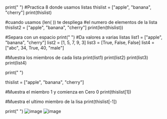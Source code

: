 print(" ")
#Practica 8  donde usamos listas
thislist = ["apple", "banana", "cherry"]
print(thislist)

#cuando usamos (len( )) te despliega
#el numero de elementos de la lista
thislist2 = ["apple", "banana", "cherry"]
print(len(thislist))


#Separa con un espacio
print(" ")
#Da valores a varias listas
list1 = ["apple", "banana", "cherry"]
list2 = [1, 5, 7, 9, 3]
list3 = [True, False, False]
list4 = ["abc", 34, True, 40, "male"]

#Muestra los miembros de cada lista
print(list1)
print(list2)
print(list3)
print(list4)


print(" ")

thislist = ["apple", "banana", "cherry"]

#Muestra el miembro 1 y comienza en Cero 0
print(thislist[1])

#Muestra el ultimo miembro de la lisa
print(thislist[-1])

print(" ")
![image](https://github.com/user-attachments/assets/929708d8-f4ba-4d45-b004-5d810ff198e1)
![image](https://github.com/user-attachments/assets/99fba602-6e5f-4d4d-9372-39939409e3b4)
